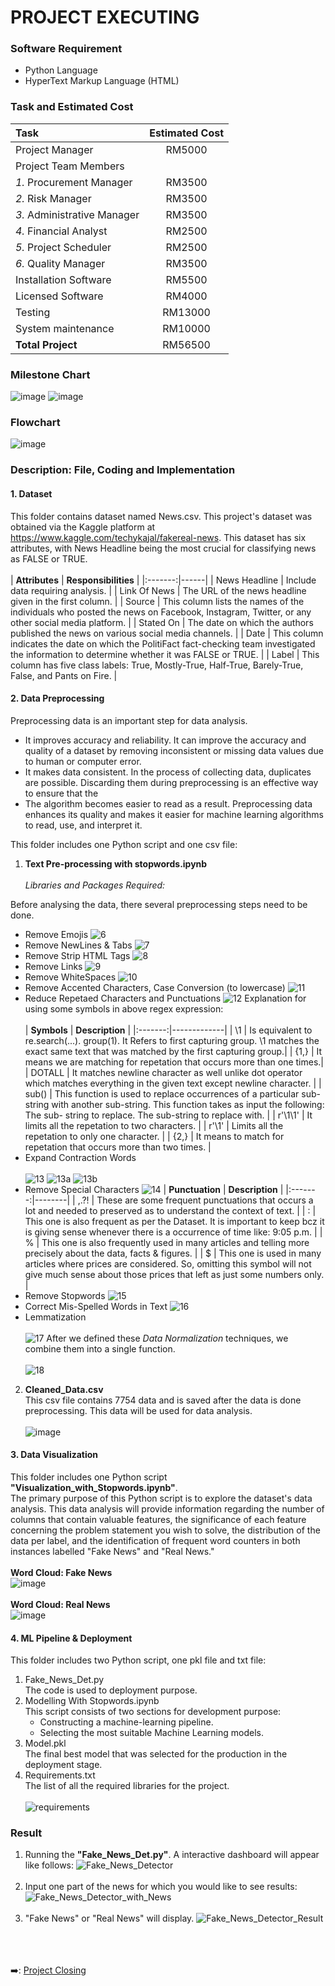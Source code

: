 # PROJECT EXECUTING
### Software Requirement
- Python Language
- HyperText Markup Language (HTML)
### Task and Estimated Cost
| **Task** | **Estimated Cost** |
|:-------|:------:|
|Project Manager|RM5000|
|Project Team Members|	|
| *1.*	Procurement Manager|RM3500|
| *2.*	Risk Manager|RM3500|
| *3.*	Administrative Manager|RM3500|
| *4.*	Financial Analyst	|RM2500|
| *5.*	Project Scheduler	|RM2500|
| *6.*	Quality Manager|RM3500|
|Installation Software|RM5500|
|Licensed Software|RM4000|
|Testing	|RM13000|
|System maintenance|RM10000|
|**Total Project**|	RM56500|
### Milestone Chart
![image](https://user-images.githubusercontent.com/121302293/210359830-75d378b4-ae73-4e81-93ea-fa458a188f3b.png)
![image](https://user-images.githubusercontent.com/121302293/210359846-1f4c3d42-c817-4f8e-9306-499c53928a8a.png)
### Flowchart
![image](https://user-images.githubusercontent.com/121302293/210193305-fb737e10-c070-49f5-9174-3b758c3a8be4.png)
### Description: File, Coding and Implementation
#### 1. Dataset  
This folder contains dataset named News.csv. This project's dataset was obtained via the Kaggle platform at https://www.kaggle.com/techykajal/fakereal-news. This dataset has six attributes, with News Headline being the most crucial for classifying news as FALSE or TRUE.<br><br>
| **Attributes** | **Responsibilities** |
|:-------:|------|
| News Headline | Include data requiring analysis. |
| Link Of News | The URL of the news headline given in the first column. |
| Source | This column lists the names of the individuals who posted the news on Facebook,  Instagram, Twitter, or any other social media platform. |
| Stated On | The date on which the authors published the news on various social media channels. |
| Date | This column indicates the date on which the PolitiFact fact-checking team investigated the information to determine whether it was FALSE or TRUE. |
| Label | This column has five class labels: True, Mostly-True, Half-True, Barely-True, False, and Pants on Fire. |
#### 2. Data Preprocessing
Preprocessing data is an important step for data analysis. 
<ul><li>It improves accuracy and reliability. It can improve the accuracy and quality of a dataset by removing inconsistent or missing data values due to human or computer error.</li><li>It makes data consistent. In the process of collecting data, duplicates are possible. Discarding them during preprocessing is an effective way to ensure that the <data values for analysis are consistent, allowing the results to be as accurate as possible.</li><li>The algorithm becomes easier to read as a result. Preprocessing data enhances its quality and makes it easier for machine learning algorithms to read, use, and interpret it.</li></ul>
This folder includes one Python script and one csv file:<br>

1. **Text Pre-processing with stopwords.ipynb** <br><br>
*Libraries and Packages Required:* <br>

Before analysing the data, there several preprocessing steps need to be done.
* Remove Emojis 
![6](https://user-images.githubusercontent.com/121302293/210193860-2b20f148-db92-4880-8f24-f6f7ef59ca2a.png)
* Remove NewLines & Tabs
![7](https://user-images.githubusercontent.com/121302293/210193956-c59727f9-e47b-40d7-8c0a-efc6dc29a916.png)
* Remove Strip HTML Tags
![8](https://user-images.githubusercontent.com/121302293/210193968-6fafdeda-c3fa-4f95-ba9e-59c30694f37c.png)
* Remove Links
![9](https://user-images.githubusercontent.com/121302293/210193976-13c05d11-61fb-481c-948e-3f391099bd58.png)
* Remove WhiteSpaces
![10](https://user-images.githubusercontent.com/121302293/210193991-05ea8984-d166-40bf-92de-5b39bdf98b25.png)
* Remove Accented Characters, Case Conversion (to lowercase)
![11](https://user-images.githubusercontent.com/121302293/210194023-b49e21a9-f7ea-439c-9574-97ca157e7b8c.png)
* Reduce Repetaed Characters and Punctuations
![12](https://user-images.githubusercontent.com/121302293/210194045-2f5237ff-3e6c-4369-9bd1-bd510d37c57f.png)
   Explanation for using some symbols in above regex expression:<br><br>
   | **Symbols** | **Description** |
   |:-------:|-------------|
   | \1 | Is equivalent to re.search(...). group(1). It Refers to first capturing group. \1 matches the exact same text that was matched by the first capturing group.|
   | {1,} | It means we are matching for repetation that occurs more than one times.|
   | DOTALL | It matches newline character as well unlike dot operator which matches everything in the given text except newline character. |
   | sub() | This function is used to replace occurrences of a particular sub-string with another sub-string. This function takes as input the following: The sub-          string to replace. The sub-string to replace with. |
   | r'\1\1' | It limits all the repetation to two characters. |
   | r'\1' | Limits all the repetation to only one character. |
   | {2,} | It means to match for repetation that occurs more than two times. |
* Expand Contraction Words<br><br>
![13](https://user-images.githubusercontent.com/121302293/210194921-d9a2c48e-cfbd-48b5-a125-6fdf4575a9f9.png)
![13a](https://user-images.githubusercontent.com/121302293/210194925-76002714-c895-4d5b-a71d-53272a091285.png)
![13b](https://user-images.githubusercontent.com/121302293/210194981-f3b0fb02-7d71-49a8-95c5-db21c7d81f35.png)
* Remove Special Characters
![14](https://user-images.githubusercontent.com/121302293/210194089-c04f673d-7833-43e6-b5ca-44686d7d2342.png)
   | **Punctuation** | **Description** |
   |:-------:|--------|
   | ,.?! | These are some frequent punctuations that occurs a lot and needed to preserved as to    understand the context of text. |
   | : | This one is also frequent as per the Dataset. It is important to keep bcz it is giving    sense whenever there is a occurrence of time like: 9:05 p.m. |
   | % | This one is also frequently used in many articles and telling more precisely about the    data, facts & figures. |
   | $ | This one is used in many articles where prices are considered. So, omitting this symbol    will not give much sense about those prices that left as just some     numbers only. |
* Remove Stopwords
![15](https://user-images.githubusercontent.com/121302293/210194099-6d0e2238-0dbe-4982-a2a8-366fdceeaa62.png)
* Correct Mis-Spelled Words in Text
![16](https://user-images.githubusercontent.com/121302293/210194107-68d523e2-2b0a-451e-ab2b-eb56ef5615e6.png)
* Lemmatization <br><br>
![17](https://user-images.githubusercontent.com/121302293/210194110-e6580fa9-906d-4e7f-a688-2998a90553b8.png)
After we defined these *Data Normalization* techniques, we combine them into a single function.<br><br>
![18](https://user-images.githubusercontent.com/121302293/210194152-0b3cafc6-3895-4224-bc98-716938830129.png)
2. **Cleaned_Data.csv**<br>
This csv file contains 7754 data and is saved after the data is done preprocessing. This data will be used for data analysis.<br><br>
![image](https://user-images.githubusercontent.com/121302293/210196012-a7e08b8a-32b2-4587-a6b6-0f70fcad73b2.png)
#### 3. Data Visualization
This folder includes  one Python script **"Visualization_with_Stopwords.ipynb"**. <br>
The primary purpose of this Python script is to explore the dataset's data analysis. This data analysis will provide information regarding the number of columns that contain valuable features, the significance of each feature concerning the problem statement you wish to solve, the distribution of the data per label, and the identification of frequent word counters in both instances labelled "Fake News" and "Real News."<br><br>
**Word Cloud: Fake News**<br>
![image](https://user-images.githubusercontent.com/121302293/210195634-49dd0b6c-b615-49e5-a849-ccc2b62f1be2.png)<br><br>
**Word Cloud: Real News**<br>
![image](https://user-images.githubusercontent.com/121302293/210195650-620c4bdc-fe14-4845-8fef-1746feca0548.png)
#### 4. ML Pipeline & Deployment
This folder includes two Python script, one pkl file and txt file:
1. Fake_News_Det.py<br> 
The code is used to deployment purpose.
2. Modelling With Stopwords.ipynb<br>
This script consists of two sections for development purpose:<br> 
    * Constructing a machine-learning pipeline.<br>
    * Selecting the most suitable Machine Learning models.
3. Model.pkl<br>
The final best model that was selected for the production in the deployment stage. 
4. Requirements.txt<br>
The list of all the required libraries for the project. <br><br>
![requirements](https://user-images.githubusercontent.com/121302293/210123593-8c25e0da-a828-4858-83db-58ec1813fe78.png)
### Result <br>
1. Running the **"Fake_News_Det.py"**. A interactive dashboard will appear like follows:
![Fake_News_Detector](https://user-images.githubusercontent.com/121302293/210138580-2aa39285-455c-4b69-8f8a-a688eb45b27f.png) <br><br>
2. Input one part of the news for which you would like to see results:
![Fake_News_Detector_with_News](https://user-images.githubusercontent.com/121302293/210138594-dc5e1669-65d4-458a-8f4f-a305d28eb7e8.png)<br><br>
3. "Fake News" or "Real News" will display. 
![Fake_News_Detector_Result](https://user-images.githubusercontent.com/121302293/210138601-cb5018cd-4c9d-45a6-8e31-056fc4094fdb.png)

&nbsp;<br>
&nbsp;<br>
&nbsp;<br>
:arrow_right:: [Project Closing](https://github.com/FilleHeureuse/Fake-News-Detection-System/blob/main/Project%20Management%20Plan%20(PMP)/V.%20Project%20Closing.md)
